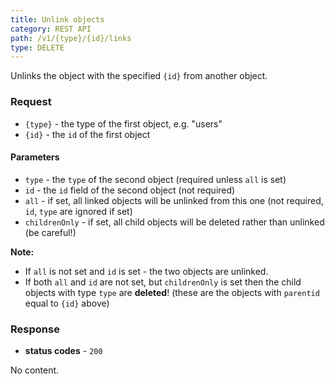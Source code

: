 ```yaml
---
title: Unlink objects
category: REST API
path: /v1/{type}/{id}/links
type: DELETE
---
```


Unlinks the object with the specified `{id}` from another object.

### Request

- `{type}` - the type of the first object, e.g. "users"
- `{id}` - the `id` of the first object

#### Parameters

- `type` - the `type` of the second object (required unless `all` is set)
- `id` - the `id` field of the second object (not required)
- `all` - if set, all linked objects will be unlinked from this one (not required, `id`, `type` are ignored if set)
- `childrenOnly` - if set, all child objects will be deleted rather than unlinked (be careful!)

**Note:**

- If `all` is not set and `id` is set - the two objects are unlinked.
- If both `all` and `id` are not set, but `childrenOnly` is set then the child objects with type `type` are **deleted**!
(these are the objects with `parentid` equal to `{id}` above)

### Response

- **status codes** - `200`

No content.